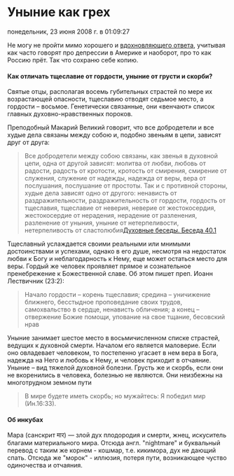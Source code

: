 # Уныние как грех
понедельник, 23 июня 2008 г. в 01:09:27

Не могу не пройти мимо хорошего и [вдохновляющего ответа](http://community.livejournal.com/pravoslav_ru/2411056.html), учитывая как часто говорят про депрессии в Америке и наоборот, про то как Россию прёт. Так что сохраню себе копию.

<!-- truncate -->

#### Как отличать тщеславие от гордости, уныние от грусти и скорби?
  
Святые отцы, располагая восемь губительных страстей по мере их возрастающей опасности, тщеславию отводят седьмое место, а гордости – восьмое. Генетически связанные, они «венчают» список главных духовно-нравственных пороков.

Преподобный Макарий Великий говорит, что все добродетели и все худые дела связаны между собою и, подобно звеньям в цепи, зависят друг от друга:

> Все добродетели между собою связаны, как звенья в духовной цепи, одна от другой зависят: молитва от любви, любовь от радости, радость от кротости, кротость от смирения, смирение от служения, служение от надежды, надежда от веры, вера от послушания, послушание от простоты. Так и с противной стороны, худые дела зависят одно от другого: ненависть от раздражительности, раздражительность от гордости, гордость от тщеславия, тщеславие от неверия, неверие от жестокосердия, жестокосердие от нерадения, нерадение от разленения, разленение от уныния, уныние от нетерпеливости, нетерпеливость от сластолюбия[Духовные беседы. Беседа 40.1](http://www.krotov.info/library/m/makarygr/makari40.html)

Тщеславный услаждается своими реальными или мнимыми достоинствами и успехами, однако в его душе, несмотря на недостаток любви к Богу и неблагодарность к Нему, еще может остаться место для веры. Гордый же человек проявляет прямое и сознательное пренебрежение к Божественной славе. Об этом пишет преп. Иоанн Лествичник (23:2):

> Начало гордости – корень тщеславия; средина – уничижение ближнего, бесстыдное проповедание своих трудов, самохвальство в сердце, ненависть обличения; а конец – отвержение Божие помощи, упование на свое тщание, бесовский нрав

Уныние занимает шестое место в восьмичисленном списке страстей, ведущих к духовной смерти. Началом его является маловерие. Если оно овладевает человеком, то постепенно угасает в нем вера в Бога, надежда на Него и любовь к Нему, и человек приходит в отчаяние. Уныние – вид тяжелой духовной болезни. Грусть же и скорбь, если они не вкоренились в человека, болезнью не являются. Они неизбежны на многотрудном земном пути

> В мире будете иметь скорбь; но мужайтесь: Я победил мир (Ин.16:33).

#### Об инкубах

Мара (санскрит मार) — злой дух плодородия и смерти, жнец, искуситель благами материального мира. Отсюда англ. "nightmare" и буквальный перевод с таким же корнем - кошмар, т.е. кикимора, дух не дающий спать. Отсюда же "морок" - иллюзия, потеря пути, возникающее чуство одиночества и отчаяния.